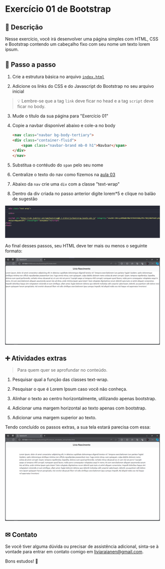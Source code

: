 # Exercício 01 de Bootstrap

## 📝 Descrição 

Nesse exercício, você irá desenvolver uma página simples com HTML, CSS e Bootstrap contendo um cabeçalho fixo com seu nome um texto lorem ipsum.

## 📑 Passo a passo

1. Crie a estrutura básica no arquivo [`index.html`](./index.html)

2. Adicione os links do CSS e do Javascript do Bootstrap no seu arquivo inicial

> 💡 Lembre-se que a tag `link` deve ficar no head e a tag `script` deve ficar no body.

3. Mude o título da sua página para "Exercício 01"

4. Copie a navbar disponível abaixo e cole-a no body

    ```html
    <nav class="navbar bg-body-tertiary">
    <div class="container-fluid">
        <span class="navbar-brand mb-0 h1">Navbar</span>
    </div>
    </nav>
    ```

5. Substitua o contéudo do `span` pelo seu nome

6. Centralize o texto do nav como fizemos na [aula 03](https://www.youtube.com/watch?v=NAAkoBfpu1k&t=1038s)

7. Abaixo da `nav` crie uma `div` com a classe "text-wrap"

8. Dentro da div criada no passo anterior digite lorem*5 e clique no balão de sugestão

![exemplo de como criar um texto lorem ipsum utilizando Emmet Abreviation](./assets/lorem.gif)


Ao final desses passos, seu HTML deve ter mais ou menos o seguinte formato:

![print da tela esperada ao final do exercício](./assets/resultado.png)

## ➕ Atividades extras
> Para quem quer se aprofundar no conteúdo.

1. Pesquisar qual a função das classes text-wrap.

2. Pesquisar o que é Lorem Ipsum caso você não conheça.

3. Alinhar o texto ao centro horizontalmente, utilizando apenas bootstrap.

4. Adicionar uma margem horizontal ao texto apenas com bootstrap.

5. Adicionar uma margem superior ao texto.

Tendo concluído os passos extras, a sua tela estará parecisa com essa:

![print da tela esperada ao final das atividades extras](./assets/resultado_extra.png)


## ✉ Contato

Se você tiver alguma dúvida ou precisar de assistência adicional, sinta-se à vontade para entrar em contato comigo em [liviaraianen@gmail.com](mailto:liviaraianen@gmail.com). 

Bons estudos! 💜